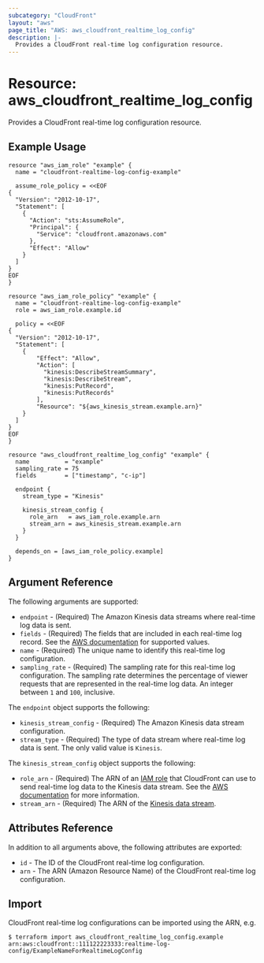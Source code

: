 ```yaml
---
subcategory: "CloudFront"
layout: "aws"
page_title: "AWS: aws_cloudfront_realtime_log_config"
description: |-
  Provides a CloudFront real-time log configuration resource.
---
```


# Resource: aws_cloudfront_realtime_log_config

Provides a CloudFront real-time log configuration resource.

## Example Usage

```hcl
resource "aws_iam_role" "example" {
  name = "cloudfront-realtime-log-config-example"

  assume_role_policy = <<EOF
{
  "Version": "2012-10-17",
  "Statement": [
    {
      "Action": "sts:AssumeRole",
      "Principal": {
        "Service": "cloudfront.amazonaws.com"
      },
      "Effect": "Allow"
    }
  ]
}
EOF
}

resource "aws_iam_role_policy" "example" {
  name = "cloudfront-realtime-log-config-example"
  role = aws_iam_role.example.id

  policy = <<EOF
{
  "Version": "2012-10-17",
  "Statement": [
    {
        "Effect": "Allow",
        "Action": [
          "kinesis:DescribeStreamSummary",
          "kinesis:DescribeStream",
          "kinesis:PutRecord",
          "kinesis:PutRecords"
        ],
        "Resource": "${aws_kinesis_stream.example.arn}"
    }
  ]
}
EOF
}

resource "aws_cloudfront_realtime_log_config" "example" {
  name          = "example"
  sampling_rate = 75
  fields        = ["timestamp", "c-ip"]

  endpoint {
    stream_type = "Kinesis"

    kinesis_stream_config {
      role_arn   = aws_iam_role.example.arn
      stream_arn = aws_kinesis_stream.example.arn
    }
  }

  depends_on = [aws_iam_role_policy.example]
}
```

## Argument Reference

The following arguments are supported:

* `endpoint` - (Required) The Amazon Kinesis data streams where real-time log data is sent.
* `fields` - (Required) The fields that are included in each real-time log record. See the [AWS documentation](https://docs.aws.amazon.com/AmazonCloudFront/latest/DeveloperGuide/real-time-logs.html#understand-real-time-log-config-fields) for supported values.
* `name` - (Required) The unique name to identify this real-time log configuration.
* `sampling_rate` - (Required) The sampling rate for this real-time log configuration. The sampling rate determines the percentage of viewer requests that are represented in the real-time log data. An integer between `1` and `100`, inclusive.

The `endpoint` object supports the following:

* `kinesis_stream_config` - (Required) The Amazon Kinesis data stream configuration.
* `stream_type` - (Required) The type of data stream where real-time log data is sent. The only valid value is `Kinesis`.

The `kinesis_stream_config` object supports the following:

* `role_arn` - (Required) The ARN of an [IAM role](iam_role.html) that CloudFront can use to send real-time log data to the Kinesis data stream.
See the [AWS documentation](https://docs.aws.amazon.com/AmazonCloudFront/latest/DeveloperGuide/real-time-logs.html#understand-real-time-log-config-iam-role) for more information.
* `stream_arn` - (Required) The ARN of the [Kinesis data stream](kinesis_stream.html).

## Attributes Reference

In addition to all arguments above, the following attributes are exported:

* `id` - The ID of the CloudFront real-time log configuration.
* `arn` - The ARN (Amazon Resource Name) of the CloudFront real-time log configuration.

## Import

CloudFront real-time log configurations can be imported using the ARN, e.g.

```
$ terraform import aws_cloudfront_realtime_log_config.example arn:aws:cloudfront::111122223333:realtime-log-config/ExampleNameForRealtimeLogConfig
```
